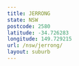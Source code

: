 ```yaml
---
title: JERRONG
state: NSW
postcode: 2580
latitude: -34.726283
longitude: 149.729215
url: /nsw/jerrong/
layout: suburb
---
```

